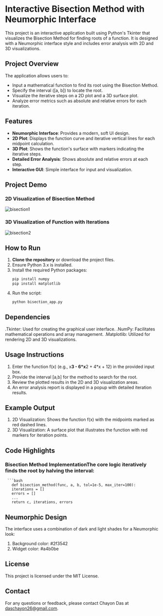 # Interactive Bisection Method with Neumorphic Interface

This project is an interactive application built using Python's Tkinter that visualizes the Bisection Method for finding roots of a function. It is designed with a Neumorphic interface style and includes error analysis with 2D and 3D visualizations.

## Project Overview

The application allows users to:
- Input a mathematical function to find its root using the Bisection Method.
- Specify the interval \([a, b]\) to locate the root.
- Visualize the iterative steps on a 2D plot and a 3D surface plot.
- Analyze error metrics such as absolute and relative errors for each iteration.

## Features

- **Neumorphic Interface**: Provides a modern, soft UI design.
- **2D Plot**: Displays the function curve and iterative vertical lines for each midpoint calculation.
- **3D Plot**: Shows the function's surface with markers indicating the iterative steps.
- **Detailed Error Analysis**: Shows absolute and relative errors at each step.
- **Interactive GUI**: Simple interface for input and visualization.

## Project Demo

### 2D Visualization of Bisection Method
![bisection1](https://github.com/user-attachments/assets/9cd88fbe-f073-4f14-b840-35cf129f4082)
### 3D Visualization of Function with Iterations
![bisection2](https://github.com/user-attachments/assets/3b436408-f641-457e-9e10-0f75798063ea)

## How to Run

1. **Clone the repository** or download the project files.
2. Ensure Python 3.x is installed.
3. Install the required Python packages:
   ```bash
   pip install numpy
   pip install matplotlib


4. Run the script:
   ```bash
   python bisection_app.py

## Dependencies
.Tkinter: Used for creating the graphical user interface.
.NumPy: Facilitates mathematical operations and array management.
.Matplotlib: Utilized for rendering 2D and 3D visualizations.

## Usage Instructions
1. Enter the function f(x) (e.g., x**3 - 6*x**2 + 4*x + 12) in the provided input box.
2. Provide the interval [a,b] for the method to search for the root.
3. Review the plotted results in the 2D and 3D visualization areas.
4. An error analysis report is displayed in a popup with detailed iteration results.

## Example Output
1. 2D Visualization: Shows the function f(x) with the midpoints marked as red dashed lines.
2. 3D Visualization: A surface plot that illustrates the function with red markers for iteration points.

## Code Highlights
### Bisection Method ImplementationThe core logic iteratively finds the root by halving the interval:
     ```bash
       def bisection_method(func, a, b, tol=1e-5, max_iter=100):
       iterations = []
       errors = []
       ...
       return c, iterations, errors
       
## Neumorphic Design
The interface uses a combination of dark and light shades for a Neumorphic look:
1. Background color: #2f3542
2. Widget color: #a4b0be

## License
This project is licensed under the MIT License.

## Contact
For any questions or feedback, please contact Chayon Das at daschayon26@gmail.com.

